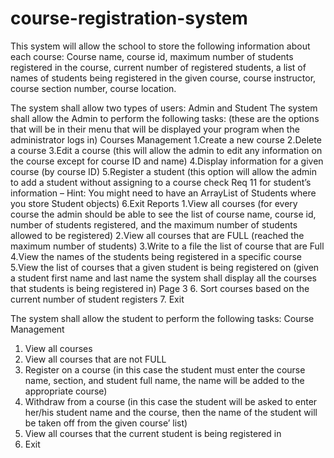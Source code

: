 # course-registration-system

This system will allow the school to store the following information about each course:
Course name, course id, maximum number of students registered in the course, current number of
registered students, a list of names of students being registered in the given course, course instructor,
course section number, course location.

The system shall allow two types of users: Admin and Student
The system shall allow the Admin to perform the following tasks: (these are the options
that will be in their menu that will be displayed your program when the administrator logs in)
Courses Management
1.Create a new course
2.Delete a course
3.Edit a course (this will allow the admin to edit any information on the course except for
course ID and name)
4.Display information for a given course (by course ID)
5.Register a student (this option will allow the admin to add a student without assigning to
a course check Req 11 for student’s information – Hint: You might need to have an ArrayList of
Students where you store Student objects)
6.Exit
Reports
1.View all courses (for every course the admin should be able to see the list of course name,
course id, number of students registered, and the maximum number of students allowed to
be registered)
2.View all courses that are FULL (reached the maximum number of students)
3.Write to a file the list of course that are Full
4.View the names of the students being registered in a specific course
5.View the list of courses that a given student is being registered on (given a student
first name and last name the system shall display all the courses that students is being
registered in)
Page
3
6. Sort courses based on the current number of student registers
7. Exit

The system shall allow the student to perform the following tasks:
Course Management
1. View all courses
2. View all courses that are not FULL
3. Register on a course (in this case the student must enter the course name, section, and
student full name, the name will be added to the appropriate course)
4. Withdraw from a course (in this case the student will be asked to enter her/his student
name and the course, then the name of the student will be taken off from the given course’
list)
5. View all courses that the current student is being registered in
6. Exit
